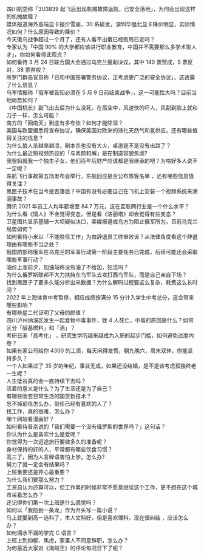 四川航空称「3U3839 起飞后出现机械故障返航，已安全落地」，为何会出现这样的机械故障？  
媒体报道海外高端显卡报价雪崩，30 系破发，深圳华强北显卡降价明显，实际情况如何？什么原因导致的降价？  
今天俄乌战争超过一个月了，还有人看不出俄已经败局已定吗？  
专家认为「中国 90% 的大学都应该进行职业教育，中国并不需要那么多学术型人才」，你如何看待此观点？  
如何看待 3 月 24 日联合国大会通过乌克兰援助决议，其中 140 票赞成，5 票反对，38 票弃权？  
所罗门群岛官员称「已和中国签署警务协议，正考虑更广泛的安全协议」，这透露了什么信息？  
乌军情报称「俄军被告知必须在 5 月 9 日前结束战争」，这一可能性大吗？目前当地局势如何？  
《中国机长》副飞出去后为什么没死，在高空中，风速快的吓人，风刮到脸上就和刀子一样，怎么可能？  
南方的「回南天」到底有多夸张？如何才能除湿？  
美国与欧盟据悉将宣布协议，确保美国对欧洲的液化天然气和氢供应，还有哪些值得关注的信息？  
为什么狼人杀越来越凉，剧本杀也没有大火，桌游是不是没有出路了？  
为什么最近短视频热议的「与素颜和解」是在制造容貌焦虑?  
我爸妈就我一个独生子女，他们百年后财产应该都是我继承的吧？为啥好多人说不一定呢？  
东航飞行事故第五场发布会举行，东航回应是否公布旅客名单 ，还有哪些信息值得关注？  
黑匣子技术在当今是否落后？中国有没有必要自己在飞机上安装一个视频系统来溯洄事故？  
腾讯 2021 年员工人均年薪增至 84.7 万元，这在互联网行业是一个什么水平？  
为什么看《情人》不会觉得变态，但是看《洛丽塔》却会觉得有些变态？  
卫星图片显示基辅一大坝疑似决口，美媒报道或乌方为阻止俄军所为，目前乌克兰局势如何？  
如何看待小米以「不能胜任工作」为由辞退员工终审败诉？从法律角度看这个辞退理由有哪些不当之处？  
俄国防部称俄军在乌克兰的军事行动第一阶段主要任务已完成，后续可能还会采取哪些军事行动？  
油价上涨前夕，加油站称没有油了不给加，犯法吗？  
为什么俄罗斯联邦不大力扶持东乌军队去攻打西乌军队，而是自己亲自下场？  
找到黑匣子了要多久能分析出来数据？为什么解码过程要这么复杂，耗费这么长时间？  
2022 年上海体育中考暂停，相应成绩按满分 15 分计入学生中考总分，这会带来哪些影响？  
有哪些星二代证明了父母的颜值？  
四川泸州纳溪区发生一起食物中毒事件，致 4 人死亡，中毒的原因是什么？如何区分「醇基燃料」和「酒」？  
考研日渐「高考化」 ，研究生学历越来越成为入职的起步门槛，如何避免过度内卷？  
如果有家公司给你 4300 的工资，每天闲得发慌，朝九晚六，周末双休，你能坚持多久？  
一个人如果过了 35 岁的年纪，事业无成，如果还没结婚，是不是该考虑孤独终老一生呢？  
人生低谷真的会一直持续下去吗？  
活着的意义是什么？为了生活还是为了自己？  
有哪些改变日常生活的国货新技术？  
忘不掉前任怎么办，前任已经有喜欢的人了？  
找工作，真的很难，怎么办？  
哪个网站看漫画好？  
如何看待普京说的「我们需要一个没有俄罗斯的世界吗？」这句话？  
你认为什么是喜欢什么是爱呢？  
你觉得为一次远途旅行要做多久的准备呢？  
身材保持的好的人，平常都有哪些饮食习惯？  
高三了，因为人言碎语害怕上学，怎么办?  
努力了就一定会有结果吗？  
上班重要还是开心最重要？  
为什么我们要那么努力？  
工资自认为还算可以，但工作累的时候非常不愿意继续这个工作，更不想在这个城市呆着怎么办？  
还记得你们第一次上班是什么感觉吗？  
如何以「我捡到一条龙」作为开头写一篇小说？  
马上就要到高一选科了，本人文科好，但是喜欢理科，现在很纠结 ，应该怎么办？  
如何滴水不漏的学完 C 语言？  
上班上到抑郁、焦虑，家里人不同意辞职，怎么办？  
为何最近大家对《海贼王》的评论每况日下了呢？  
